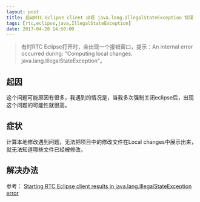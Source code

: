 ```yaml
---
layout: post
title: 启动RTC Eclipse client 出现 java.lang.IllegalStateException 错误
tags: [rtc,eclipse,java,IllegalStateException]
date: 2017-04-28 14:50:00
---
```


> 有时RTC Eclipse打开时，会出现一个报错窗口，提示：An internal error occurred during: "Computing local changes. java.lang.IllegalStateException"。

<!--more-->

## 起因
这个问题可能原因有很多，我遇到的情况是，当我多次强制关闭eclipse后，出现这个问题的可能性就很高。

## 症状

计算本地修改遇到问题，无法把项目中的修改文件在Local changes中展示出来，就无法知道哪些文件已经被修改。

## 解决办法

参考： 
[Starting RTC Eclipse client results in java.lang.IllegalStateException error](http://www-01.ibm.com/support/docview.wss?uid=swg21699723)
